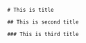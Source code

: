         # This is title
        
        ## This is second title
        
        ### This is third title